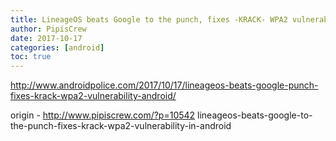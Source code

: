 ```yaml
---
title: LineageOS beats Google to the punch, fixes -KRACK- WPA2 vulnerability in Android
author: PipisCrew
date: 2017-10-17
categories: [android]
toc: true
---
```


http://www.androidpolice.com/2017/10/17/lineageos-beats-google-punch-fixes-krack-wpa2-vulnerability-android/

origin - http://www.pipiscrew.com/?p=10542 lineageos-beats-google-to-the-punch-fixes-krack-wpa2-vulnerability-in-android